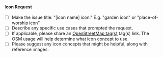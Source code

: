 <!--Hello! Thanks for contributing.-->

<!--If you are opening an issue about the Maki editor, style guidelines or another Maki-related component, please provide a detailed description and any supporting imagery. If you are making an icon request, please make sure the following items are in your issue.-->

#### Icon Request
- [ ] Make the issue title: "[icon name] icon." E.g. "garden icon" or "place-of-worship icon"
- [ ] Describe any specific use cases that prompted the request.
- [ ] If applicable, please share an [OpenStreetMap tag(s)](http://taginfo.openstreetmap.org/keys) tag(s) link. The OSM usage will help determine what icon concept to use.
- [ ] Please suggest any icon concepts that might be helpful, along with reference images.
